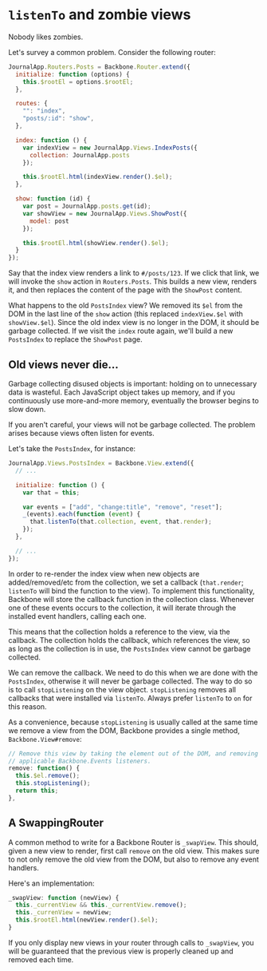 # `listenTo` and zombie views

Nobody likes zombies.

Let's survey a common problem. Consider the following router:

```javascript
JournalApp.Routers.Posts = Backbone.Router.extend({
  initialize: function (options) {
    this.$rootEl = options.$rootEl;
  },

  routes: {
    "": "index",
    "posts/:id": "show",
  },

  index: function () {
    var indexView = new JournalApp.Views.IndexPosts({
      collection: JournalApp.posts
    });

    this.$rootEl.html(indexView.render().$el);
  },

  show: function (id) {
    var post = JournalApp.posts.get(id);
    var showView = new JournalApp.Views.ShowPost({
      model: post
    });

    this.$rootEl.html(showView.render().$el);
  }
});
```

Say that the index view renders a link to `#/posts/123`. If we click
that link, we will invoke the `show` action in `Routers.Posts`. This
builds a new view, renders it, and then replaces the content of the
page with the `ShowPost` content.

What happens to the old `PostsIndex` view? We removed its `$el` from
the DOM in the last line of the `show` action (this replaced
`indexView.$el` with `showView.$el`). Since the old index view is no
longer in the DOM, it should be garbage collected. If we visit the
`index` route again, we'll build a new `PostsIndex` to replace the
`ShowPost` page.

## Old views never die...

Garbage collecting disused objects is important: holding on to
unnecessary data is wasteful. Each JavaScript object takes up memory,
and if you continuously use more-and-more memory, eventually the
browser begins to slow down.

If you aren't careful, your views will not be garbage collected. The
problem arises because views often listen for events.

Let's take the `PostsIndex`, for instance:

```javascript
JournalApp.Views.PostsIndex = Backbone.View.extend({
  // ...

  initialize: function () {
    var that = this;

    var events = ["add", "change:title", "remove", "reset"];
    _(events).each(function (event) {
      that.listenTo(that.collection, event, that.render);
    });
  },

  // ...
});
```

In order to re-render the index view when new objects are
added/removed/etc from the collection, we set a callback
(`that.render`; `listenTo` will bind the function to the view). To
implement this functionality, Backbone will store the callback
function in the collection class. Whenever one of these events occurs
to the collection, it will iterate through the installed event
handlers, calling each one.

This means that the collection holds a reference to the view, via the
callback. The collection holds the callback, which references the
view, so as long as the collection is in use, the `PostsIndex` view
cannot be garbage collected.

We can remove the callback. We need to do this when we are done with
the `PostsIndex`, otherwise it will never be garbage collected. The
way to do so is to call `stopListening` on the view
object. `stopListening` removes all callbacks that were installed via
`listenTo`. Always prefer `listenTo` to `on` for this reason.

As a convenience, because `stopListening` is usually called at the
same time we remove a view from the DOM, Backbone provides a single
method, `Backbone.View#remove`:

```javascript
// Remove this view by taking the element out of the DOM, and removing any
// applicable Backbone.Events listeners.
remove: function() {
  this.$el.remove();
  this.stopListening();
  return this;
},
```

## A SwappingRouter

A common method to write for a Backbone Router is `_swapView`. This
should, given a new view to render, first call `remove` on the old
view. This makes sure to not only remove the old view from the DOM,
but also to remove any event handlers.

Here's an implementation:

```javascript
_swapView: function (newView) {
  this._currentView && this._currentView.remove();
  this._currenView = newView;
  this.$rootEl.html(newView.render().$el);
}
```

If you only display new views in your router through calls to
`_swapView`, you will be guaranteed that the previous view is properly
cleaned up and removed each time.
